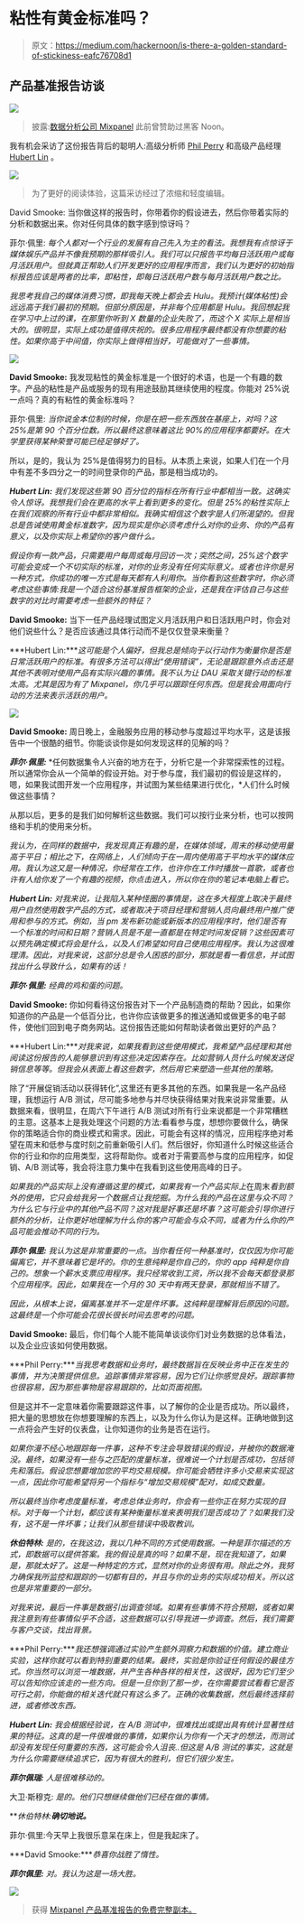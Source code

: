 # 粘性有黄金标准吗？

> 原文：<https://medium.com/hackernoon/is-there-a-golden-standard-of-stickiness-eafc76708d1>

## 产品基准报告访谈

[![](img/d978d35ec310a4eeda24364fad8175e4.png)](https://goo.gl/kvQQJ9)

> 披露:[数据分析公司 Mixpanel](https://goo.gl/9Q5bKE) 此前曾赞助过黑客 Noon。

我有机会采访了这份报告背后的聪明人:高级分析师 [Phil Perry](https://www.linkedin.com/in/philaperry/) 和高级产品经理 [Hubert Lin](https://www.linkedin.com/in/hublin/) 。

[![](img/1da28299b9d0e8ab5f23ba729b0d911b.png)](https://goo.gl/kvQQJ9)

> 为了更好的阅读体验，这篇采访经过了浓缩和轻度编辑。

David Smooke: 当你做这样的报告时，你带着你的假设进去，然后你带着实际的分析和数据出来。你对任何具体的数字感到惊讶吗？

菲尔·佩里: *每个人都对一个行业的发展有自己先入为主的看法。我想我有点惊讶于媒体娱乐产品并不像我预期的那样吸引人。我们可以只报告平均每日活跃用户或每月活跃用户。但就真正帮助人们开发更好的应用程序而言，我们认为更好的初始指标报告应该是两者的比率，即粘性，即每日活跃用户数与每月活跃用户数之比。*

*我思考我自己的媒体消费习惯，即我每天晚上都会去 Hulu。我预计(媒体粘性)会远远高于我们最初的预期。但部分原因是，并非每个应用都是 Hulu。我回想起我在学习中上过的课，在那里你听到 X 数量的企业失败了，而这个 X 实际上是相当大的。很明显，实际上成功是值得庆祝的。很多应用程序最终都没有你想要的粘性。如果你高于中间值，你实际上做得相当好，可能做对了一些事情。*

[![](img/66c012c0e8f942138bd9172f8e8ae2ee.png)](https://goo.gl/kvQQJ9)

**David Smooke:** 我发现粘性的黄金标准是一个很好的术语，也是一个有趣的数字。产品的粘性是产品或服务的现有用途鼓励其继续使用的程度。你能对 25%说一点吗？真的有粘性的黄金标准吗？

菲尔·佩里: *当你说金本位制的时候，你是在把一些东西放在基座上，对吗？这 25%是第 90 个百分位数。所以最终这意味着这比 90%的应用程序都要好。在大学里获得某种荣誉可能已经足够好了。*

所以，是的，我认为 25%是值得努力的目标。从本质上来说，如果人们在一个月中有差不多四分之一的时间登录你的产品，那是相当成功的。

***Hubert Lin:*** *我们发现这些第 90 百分位的指标在所有行业中都相当一致。这确实令人惊讶。我想我们会在更高的水平上看到更多的变化。但是 25%的粘性实际上在我们观察的所有行业中都非常相似。我确实相信这个数字是人们所渴望的。但我总是告诫使用黄金标准数字，因为现实是你必须考虑什么对你的业务、你的产品有意义，以及你实际上希望你的客户做什么。*

*假设你有一款产品，只需要用户每周或每月回访一次；突然之间，25%这个数字可能会变成一个不切实际的标准，对你的业务没有任何实际意义。或者也许你是另一种方式，你成功的唯一方式是每天都有人利用你。当你看到这些数字时，你必须考虑这些事情:我是一个适合这份基准报告框架的企业，还是我在评估自己与这些数字的对比时需要考虑一些额外的特征？*

**David Smooke:** 当下一任产品经理试图定义月活跃用户和日活跃用户时，你会对他们说些什么？是否应该通过具体行动而不是仅仅登录来衡量？

***Hubert Lin:****这可能是个人偏好，但我总是倾向于以行动作为衡量你是否是日常活跃用户的标准。有很多方法可以得出“使用错误”，无论是跟踪意外点击还是其他不表明对使用产品有实际兴趣的事情。我不认为让 DAU 采取关键行动的标准太高。尤其是因为有了 Mixpanel，你几乎可以跟踪任何东西。但是我会用面向行动的方法来表示活跃的用户。*

[![](img/237f3accfafe038de1755b411c2c2f48.png)](https://goo.gl/kvQQJ9)

**David Smooke:** 周日晚上，金融服务应用的移动参与度超过平均水平，这是该报告中一个很酷的细节。你能谈谈你是如何发现这样的见解的吗？

***菲尔·佩里:*** *任何数据集令人兴奋的地方在于，分析它是一个非常探索性的过程。所以通常你会从一个简单的假设开始。对于参与度，我们最初的假设是这样的，嗯，如果我试图开发一个应用程序，并试图为某些结果进行优化，*人们什么时候做这些事情？

从那以后，更多的是我们如何解析这些数据。我们可以按行业来分析，也可以按网络和手机的使用来分析。

*我认为，在同样的数据中，我发现真正有趣的是，在媒体领域，周末的移动使用量高于平日；相比之下，在网络上，人们倾向于在一周内使用高于平均水平的媒体应用。我认为这又是一种情况，你经常在工作，也许你在工作时播放一首歌，或者也许有人给你发了一个有趣的视频，你点击进入，所以你在你的笔记本电脑上看它。*

***Hubert Lin:*** *对我来说，让我陷入某种怪圈的事情是，这在多大程度上取决于最终用户自然使用数字产品的方式，或者取决于项目经理和营销人员向最终用户推广使用和参与的方式。例如，当 pm 发布新功能或新版本的应用程序时，他们是否有一个标准的时间和日期？营销人员是不是一直都是在特定时间发促销？这些因素可以预先确定模式将会是什么，以及人们希望如何自己使用应用程序。我认为这很难理清。因此，对我来说，这部分总是令人困惑的部分，那就是看一看信息，并试图找出什么导致什么，如果有的话！*

***菲尔·佩里:*** *经典的鸡和蛋的问题。*

**David Smooke:** 你如何看待这份报告对下一个产品制造商的帮助？因此，如果你知道你的产品是一个低百分比，也许你应该做更多的推送通知或做更多的电子邮件，使他们回到电子商务网站。这份报告还能如何帮助读者做出更好的产品？

***Hubert Lin:****对我来说，如果我看到这些使用模式，我希望产品经理和其他阅读这份报告的人能够意识到有这些决定因素存在。比如营销人员什么时候发送促销信息等等。但我会从表面上看这些数字，然后用它来塑造一些其他的策略。*

除了“开展促销活动以获得转化”,这里还有更多其他的东西。如果我是一名产品经理，我想运行 A/B 测试，尽可能多地参与并尽快获得结果对我来说非常重要。从数据来看，很明显，在周六下午进行 A/B 测试对所有行业来说都是一个非常糟糕的主意。这基本上是我处理这个问题的方法:看看参与度，想想你要做什么，确保你的策略适合你的商业模式和需求。因此，可能会有这样的情况，应用程序绝对希望在周末和低参与度时刻之前重新吸引人们。然后很好，你知道什么时候这些适合你的行业和你的应用类型，这将帮助你。或者对于需要高参与度的应用程序，如促销、A/B 测试等，我会将注意力集中在我看到这些使用高峰的日子。

*如果我的产品实际上没有遵循这里的模式，如果我有一个产品实际上*在周末*看到额外的使用，它只会给我另一个数据点让我挖掘。为什么我的产品在这里与众不同？为什么它与行业中的其他产品不同？这对我是好事还是坏事？这可能会引导你进行额外的分析，让你更好地理解为什么你的客户可能会与众不同，或者为什么你的产品可能会推动不同的行为。*

***菲尔·佩里:*** *我认为这是非常重要的一点。当你看任何一种基准时，仅仅因为你可能偏离它，并不意味着它是坏的。你的生意纯粹是你自己的，你的 app 纯粹是你自己的。想象一个薪水支票应用程序。我只经常收到工资，所以我不会每天都登录那个应用程序。因此，如果我在一个月的 30 天中有两天登录，那就相当不错了。*

*因此，从根本上说，偏离基准并不一定是件坏事。这纯粹是理解背后原因的问题。这最终是一个你可能会花很长很长时间去思考的问题。*

**David Smooke:** 最后，你们每个人能不能简单谈谈你们对业务数据的总体看法，以及企业应该如何使用数据。

***Phil Perry:****当我思考数据和业务时，最终数据旨在反映业务中正在发生的事情，并为决策提供信息。追踪事情非常容易，因为它们让你感觉良好。跟踪事物也很容易，因为那些事物是容易跟踪的，比如页面视图。*

但是这并不一定意味着你需要跟踪这件事，以了解你的企业是否成功。所以最终，把大量的思想放在你想要理解的东西上，以及为什么你认为是这样。正确地做到这一点将会产生好的仪表盘，让你知道你的业务是否在运行。

*如果你漫不经心地跟踪每一件事，这种不专注会导致错误的假设，并被你的数据淹没。最终，如果没有一些与之匹配的度量标准，很难说一个计划是否成功，包括领先和落后。假设您想要增加您的平均交易规模。你可能会牺牲许多小交易来实现这一点，因此你可能希望将另一个指标与“增加交易规模”配对，如成交数量。*

*所以最终当你考虑度量标准，考虑总体业务时，你会有一些你正在努力实现的目标。对于每一个计划，都应该有某种衡量标准来表明我们是否成功了？如果我们没有，这不是一件坏事；让我们从那些错误中吸取教训。*

***休伯特林:*** *是的，在我这边，我以几种不同的方式使用数据。一种是菲尔描述的方式，即数据可以提供答案。我的假设是真的吗？如果不是，现在我知道了，如果是，那就太好了。这是一种特定的方式，显然对你的业务很有用。除此之外，我努力确保我所监控和跟踪的一切都有目的，并且与你的业务的实际成功相关。所以这也是非常重要的一部分。*

*对我来说，最后一件事是数据引出调查领域。如果有些事情不符合预期，或者如果我注意到有些事情似乎不合适，这些数据可以引导我进一步调查。然后，我们需要与客户交谈，找出背景。*

***Phil Perry:****我还想强调通过实验产生额外洞察力和数据的价值。建立商业实验，这样你就可以看到特别重要的结果。最终，实验是你验证任何假设的最佳方式。你当然可以浏览一堆数据，并产生各种各样的相关性，这很好，因为它们至少可以告知你应该走的一些方向。但是一旦你到了那一步，在你需要尝试看看它是否可行之前，你能做的相关迭代就只有这么多了。正确的收集数据，然后最终选择前进，或者修改东西。*

***Hubert Lin:*** *我会根据经验说，在 A/B 测试中，很难找出或提出具有统计显著性结果的特征。这真的是一件很难做的事情，如果你认为你有一个天才的想法，而测试却没有发现任何重要的东西，这可能会令人沮丧..但这是 A/B 测试的事实，这就是为什么你需要继续追求它，因为有很大的胜利，但它们很少发生。*

***菲尔佩瑞:*** *人是很难移动的。*

大卫·斯穆克: *是的。他们只想继续做他们已经在做的事情。*

***休伯特林:**确切地说。***

菲尔·佩里:今天早上我很乐意呆在床上，但是我起床了。

***David Smooke:****恭喜你战胜了惰性。*

***菲尔佩里:*** *对。我认为这是一场大胜。*

[![](img/3f6cebb2d5e795d4c692294de88a0136.png)](https://goo.gl/kvQQJ9)

> 获得 [Mixpanel 产品基准报告的免费完整副本。](https://goo.gl/kvQQJ9)